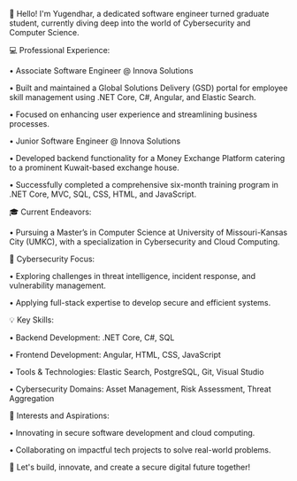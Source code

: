 👋 Hello! I'm Yugendhar, a dedicated software engineer turned graduate student, currently diving deep into the world of Cybersecurity and Computer Science.

💻 Professional Experience:

•	Associate Software Engineer @ Innova Solutions

   •	Built and maintained a Global Solutions Delivery (GSD) portal for employee skill management using .NET Core, C#, Angular, and Elastic Search.

   •	Focused on enhancing user experience and streamlining business processes.

•	Junior Software Engineer @ Innova Solutions

  •		Developed backend functionality for a Money Exchange Platform catering to a prominent Kuwait-based exchange house.

  •		Successfully completed a comprehensive six-month training program in .NET Core, MVC, SQL, CSS, HTML, and JavaScript.

🎓 Current Endeavors: 

•	Pursuing a Master’s in Computer Science at University of Missouri-Kansas City (UMKC), with a specialization in Cybersecurity and Cloud Computing.

🔐 Cybersecurity Focus:

•	Exploring challenges in threat intelligence, incident response, and vulnerability management.

•	Applying full-stack expertise to develop secure and efficient systems.

💡 Key Skills:

•	Backend Development: .NET Core, C#, SQL

•	Frontend Development: Angular, HTML, CSS, JavaScript

•	Tools & Technologies: Elastic Search, PostgreSQL, Git, Visual Studio

•	Cybersecurity Domains: Asset Management, Risk Assessment, Threat Aggregation

🌟 Interests and Aspirations:

•	Innovating in secure software development and cloud computing.

•	Collaborating on impactful tech projects to solve real-world problems.

🔗 Let's build, innovate, and create a secure digital future together!

